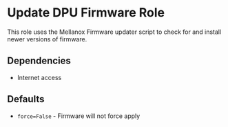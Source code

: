 # Update DPU Firmware Role
This role uses the Mellanox Firmware updater script to check for and install newer versions of firmware.

## Dependencies
* Internet access

## Defaults
* `force=False` - Firmware will not force apply

